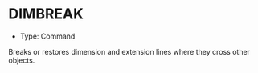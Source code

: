 # DIMBREAK

- Type: Command

Breaks or restores dimension and extension lines where they cross other objects.
